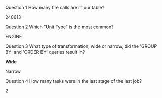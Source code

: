 Question 1
How many fire calls are in our table?

240613

Question 2
Which "Unit Type" is the most common?

ENGINE

Question 3
What type of transformation, wide or narrow, did the 'GROUP BY' and 'ORDER BY' queries result in?

**Wide**

Narrow

Question 4
How many tasks were in the last stage of the last job?

2
